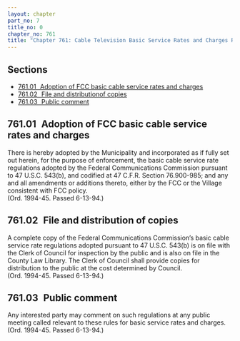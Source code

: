 ```yaml
---
layout: chapter
part_no: 7
title_no: 0
chapter_no: 761
title: "Chapter 761: Cable Television Basic Service Rates and Charges Regulations"
---
```


## Sections

* [761.01   Adoption of FCC basic cable service rates and charges](#76101-adoption-of-fcc-basic-cable-service-rates-and-charges)
* [761.02   File and distributionof copies](#76102-file-and-distributionof-copies)
* [761.03   Public comment](#76103-public-comment)

## 761.01   Adoption of FCC basic cable service rates and charges

There is hereby adopted by the Municipality and incorporated as if fully set
out herein, for the purpose of enforcement, the basic cable service rate
regulations adopted by the Federal Communications Commission pursuant to 47
U.S.C. 543(b), and codified at 47 C.F.R. Section 76.900-985; and any and all
amendments or additions thereto, either by the FCC or the Village consistent
with FCC policy.  
(Ord. 1994-45. Passed 6-13-94.)

## 761.02   File and distribution of copies

A complete copy of the Federal Communications Commission’s basic cable
service rate regulations adopted pursuant to 47 U.S.C. 543(b) is on file with
the Clerk of Council for inspection by the public and is also on file in the
County Law Library. The Clerk of Council shall provide copies for distribution
to the public at the cost determined by Council.  
(Ord. 1994-45. Passed 6-13-94.)

## 761.03   Public comment

Any interested party may comment on such regulations at any public meeting
called relevant to these rules for basic service rates and charges.  
(Ord. 1994-45. Passed 6-13-94.)
